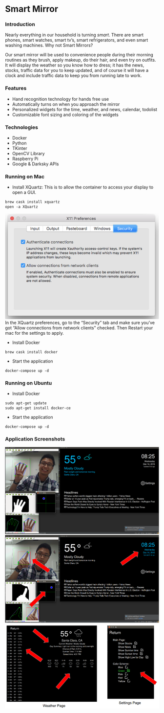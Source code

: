 # Smart Mirror

### Introduction
Nearly everything in our household is turning *smart*. There are smart phones, smart watches, smart tv’s, smart refrigerators, and even smart washing machines. Why not Smart Mirrors?

Our smart mirror will be used to convenience people during their morning routines as they brush, apply makeup, do their hair, and even try on outfits. It will display the weather so you know how to dress; it has the news, stocks, traffic data for you to keep updated, and of course it will have a clock and include traffic data to keep you from running late to work.

### Features
- Hand recognition technology for hands free use
- Automatically turns on when you approach the mirror
- Personalized widgets for the time, weather, and news, calendar, todolist
- Customizable font sizing and coloring of the widgets

### Technologies
- Docker
- Python
- TKinter
- OpenCV Library
- Raspberry Pi
- Google & Darksky APIs 

### Running on Mac
- Install XQuartz: This is to allow the container to access your display to open a GUI. 
``` 
brew cask install xquartz
open -a XQuartz
```
![Setup 1](./screenshots/setup1.png)
In the XQuartz preferences, go to the “Security” tab and make sure you’ve got “Allow connections from network clients" checked. Then Restart your mac for the settings to apply.

- Install Docker
```
brew cask install docker
```

- Start the application 
```
docker-compose up -d
```


### Running on Ubuntu
- Install Docker
```
sudo apt-get update
sudo apt-get install docker-ce
```
- Start the application
```
docker-compose up -d
```

### Application Screenshots
![Screenshot 1](./screenshots/screenshot1.png)
![Screenshot 2](./screenshots/screenshot2.png)
![Screenshot 3](./screenshots/screenshot3.png)
